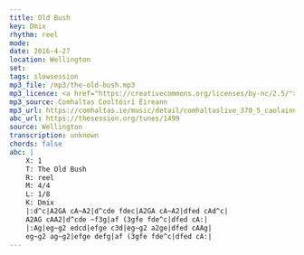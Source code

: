 ```yaml
---
title: Old Bush
key: Dmix
rhythm: reel
mode: 
date: 2016-4-27
location: Wellington
set:
tags: slowsession
mp3_file: /mp3/the-old-bush.mp3
mp3_licence: <a href="https://creativecommons.org/licenses/by-nc/2.5/">CC-BY-NC-2.5</a>
mp3_source: Comhaltas Ceoltóirí Éireann
mp3_url: https://comhaltas.ie/music/detail/comhaltaslive_370_5_caolainn_and_aisling_meaney/
abc_url: https://thesession.org/tunes/1499
source: Wellington
transcription: unknown
chords: false
abc: |
    X: 1
    T: The Old Bush
    R: reel
    M: 4/4
    L: 1/8
    K: Dmix
    |:d^c|A2GA cA~A2|d^cde fdec|A2GA cA~A2|dfed cAd^c|
    A2AG cAA2|d^cde ~f3g|af (3gfe fde^c|dfed cA:|
    |:Ag|eg~g2 edcd|efge c3d|eg~g2 a2ge|dfed cAAg|
    eg~g2 ag~g2|efge defg|af (3gfe fde^c|dfed cA:|
---
```


